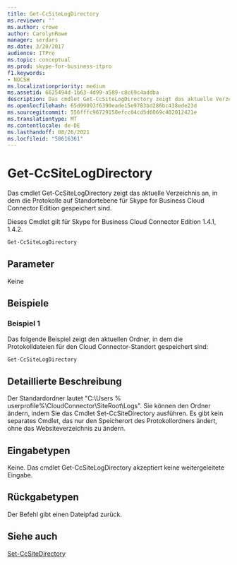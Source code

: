 ```yaml
---
title: Get-CcSiteLogDirectory
ms.reviewer: ''
ms.author: crowe
author: CarolynRowe
manager: serdars
ms.date: 3/20/2017
audience: ITPro
ms.topic: conceptual
ms.prod: skype-for-business-itpro
f1.keywords:
- NOCSH
ms.localizationpriority: medium
ms.assetid: 6625494d-1b63-4d99-a589-c8c69c4addba
description: Das cmdlet Get-CcSiteLogDirectory zeigt das aktuelle Verzeichnis an, in dem die Protokolle auf Standortebene für Skype for Business Cloud Connector Edition gespeichert sind.
ms.openlocfilehash: 65d99093f6390eade15e9783bd286bc438ede23d
ms.sourcegitcommit: 556fffc96729150efcc04cd5d6069c402012421e
ms.translationtype: MT
ms.contentlocale: de-DE
ms.lasthandoff: 08/26/2021
ms.locfileid: "58616361"
---
```

# <a name="get-ccsitelogdirectory"></a>Get-CcSiteLogDirectory
 
Das cmdlet Get-CcSiteLogDirectory zeigt das aktuelle Verzeichnis an, in dem die Protokolle auf Standortebene für Skype for Business Cloud Connector Edition gespeichert sind. 
  
Dieses Cmdlet gilt für Skype for Business Cloud Connector Edition 1.4.1, 1.4.2.
  
```powershell
Get-CcSiteLogDirectory
```

## <a name="parameters"></a>Parameter

Keine
  
## <a name="examples"></a>Beispiele
<a name="Examples"> </a>

### <a name="example-1"></a>Beispiel 1

Das folgende Beispiel zeigt den aktuellen Ordner, in dem die Protokolldateien für den Cloud Connector-Standort gespeichert sind:
  
```powershell
Get-CcSiteLogDirectory
```

## <a name="detailed-description"></a>Detaillierte Beschreibung
<a name="DetailedDescription"> </a>

Der Standardordner lautet "C:\Users \% userprofile%\CloudConnector\SiteRoot\Logs". Sie können den Ordner ändern, indem Sie das Cmdlet Set-CcSiteDirectory ausführen. Es gibt kein separates Cmdlet, das nur den Speicherort des Protokollordners ändert, ohne das Websiteverzeichnis zu ändern.
  
## <a name="input-types"></a>Eingabetypen
<a name="InputTypes"> </a>

Keine. Das cmdlet Get-CcSiteLogDirectory akzeptiert keine weitergeleitete Eingabe.
  
## <a name="return-types"></a>Rückgabetypen
<a name="ReturnTypes"> </a>

Der Befehl gibt einen Dateipfad zurück.
  
## <a name="see-also"></a>Siehe auch
<a name="ReturnTypes"> </a>

[Set-CcSiteDirectory](set-ccsitedirectory.md)
  


